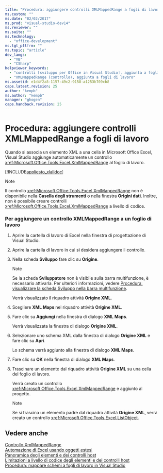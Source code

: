 ```yaml
---
title: "Procedura: aggiungere controlli XMLMappedRange a fogli di lavoro | Microsoft Docs"
ms.custom: ""
ms.date: "02/02/2017"
ms.prod: "visual-studio-dev14"
ms.reviewer: ""
ms.suite: ""
ms.technology: 
  - "office-development"
ms.tgt_pltfrm: ""
ms.topic: "article"
dev_langs: 
  - "VB"
  - "CSharp"
helpviewer_keywords: 
  - "controlli [sviluppo per Office in Visual Studio], aggiunta a fogli di lavoro"
  - "XMLMappedRange (controllo), aggiunta a fogli di lavoro"
ms.assetid: e1d4f2a8-1157-49c2-9158-a1253b709cb8
caps.latest.revision: 25
author: "kempb"
ms.author: "kempb"
manager: "ghogen"
caps.handback.revision: 25
---
```

# Procedura: aggiungere controlli XMLMappedRange a fogli di lavoro
  Quando si associa un elemento XML a una cella in Microsoft Office Excel, Visual Studio aggiunge automaticamente un controllo <xref:Microsoft.Office.Tools.Excel.XmlMappedRange> al foglio di lavoro.  
  
 [!INCLUDE[appliesto_xlalldoc](../vsto/includes/appliesto-xlalldoc-md.md)]  
  
> [!NOTE]  
>  Il controllo <xref:Microsoft.Office.Tools.Excel.XmlMappedRange> non è disponibile nella **Casella degli strumenti** o nella finestra **Origini dati**.  Inoltre, non è possibile creare controlli <xref:Microsoft.Office.Tools.Excel.XmlMappedRange> a livello di codice.  
  
### Per aggiungere un controllo XMLMappedRange a un foglio di lavoro  
  
1.  Aprire la cartella di lavoro di Excel nella finestra di progettazione di Visual Studio.  
  
2.  Aprire la cartella di lavoro in cui si desidera aggiungere il controllo.  
  
3.  Nella scheda **Sviluppo** fare clic su **Origine**.  
  
    > [!NOTE]  
    >  Se la scheda **Sviluppatore** non è visibile sulla barra multifunzione, è necessario attivarla.  Per ulteriori informazioni, vedere [Procedura: visualizzare la scheda Sviluppo nella barra multifunzione](../vsto/how-to-show-the-developer-tab-on-the-ribbon.md).  
  
     Verrà visualizzato il riquadro attività **Origine XML**.  
  
4.  Scegliere **XML Maps** nel riquadro attività **Origine XML**.  
  
5.  Fare clic su **Aggiungi** nella finestra di dialogo **XML Maps**.  
  
     Verrà visualizzata la finestra di dialogo **Origine XML**.  
  
6.  Selezionare uno schema XML dalla finestra di dialogo **Origine XML** e fare clic su **Apri**.  
  
     Lo schema verrà aggiunto alla finestra di dialogo **XML Maps**.  
  
7.  Fare clic su **OK** nella finestra di dialogo **XML Maps**.  
  
8.  Trascinare un elemento dal riquadro attività **Origine XML** su una cella del foglio di lavoro.  
  
     Verrà creato un controllo <xref:Microsoft.Office.Tools.Excel.XmlMappedRange> e aggiunto al progetto.  
  
    > [!NOTE]  
    >  Se si trascina un elemento padre dal riquadro attività **Origine XML**, verrà creato un controllo <xref:Microsoft.Office.Tools.Excel.ListObject>.  
  
## Vedere anche  
 [Controllo XmlMappedRange](../vsto/xmlmappedrange-control.md)   
 [Automazione di Excel usando oggetti estesi](../vsto/automating-excel-by-using-extended-objects.md)   
 [Panoramica degli elementi e dei controlli host](../vsto/host-items-and-host-controls-overview.md)   
 [Limitazioni a livello di codice degli elementi e dei controlli host](../vsto/programmatic-limitations-of-host-items-and-host-controls.md)   
 [Procedura: mappare schemi a fogli di lavoro in Visual Studio](../vsto/how-to-map-schemas-to-worksheets-inside-visual-studio.md)  
  
  